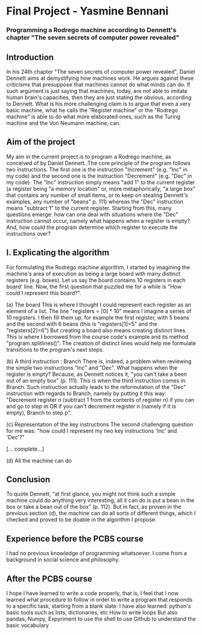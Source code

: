 # Final Project - Yasmine Bennani
### Programming a Rodrego machine according to Dennett's chapter "The seven secrets of computer power revealed"

## Introduction
In his 24th chapter "The seven secrets of computer power revealed", Daniel Dennett aims at demystifying how machines work. He argues against these criticisms that presuppose that machines cannot do what minds can do. If such argument is just saying that machines, today, are not able to imitate human brain's capacities, then they are just stating the obvious, according to Dennett. What is his more challenging claim is to argue that even a very basic machine, what he calls the "Register machine" or the "Rodrego machine" is able to do what more elaborated ones, such as the Turing machine and the Von Neumann machine, can.

## Aim of the project
My aim in the current project is to program a Rodrego machine, as conceived of by Daniel Dennett.
The core principle of the program follows two instructions.
The first one is the instruction "Increment" (e.g. "Inc" in my code) and the second one is the instruction "Decrement" (e.g. "Dec" in my code). The "Inc" instruction simply means "add 1" to the current register (a register being "a memory location" or, more metaphorically, "a large box" that contains any number of small items, or to keep on stealing Dennett's examples, any number of "beans" p. 111) whereas the "Dec" instruction means "subtract 1" to the current register. Starting from this, many questions emerge: how can one deal with situations where the "Dec" instruction cannot occur, namely what happens when a register is empty? And, how could the program determine which register to execute the instructions over?

## I. Explicating the algorithm
For formulating the Rodrego machine algorithm, I started by imagining the machine's area of execution as being a large board with many distinct registers (e.g. boxes). Let us say the board contains 10 registers in each board' line.
Now, the first question that puzzled me for a while is "How could I represent this board?".

(a) The board
This is where I thought I could represent each register as an element of a list.
The line "registers = [0] * 10" means I imagine a series of 10 registers. I then fill them up, for example the first register, with 5 beans and the second with 6 beans (this is "registers[1]=5" and the "registers[2]=6")
But creating a board also means creating distinct lines. This is where I borrowed from the course code's example and its method "program.splitlines()".
The creation of distinct lines would help me formulate transitions to the program's next steps.

(b) A third instruction : Branch
There is, indeed, a problem when reviewing the simple two instructions "Inc" and "Dec". What happens when the register is empty? Because, as Dennett notices it, "you can't take a been out of an empty box" (p. 111). This is when the third instruction comes in: Branch. Such instruction actually leads to the reformulation of the "Dec" instruction with regards to Branch, namely by putting it this way: "Decrement register n (subtract 1 from the contents of register n) if you can and go to step m OR if you can't decrement register n (namely if it is empty), Branch to step p".

(c) Representation of the key instructions
The second challenging question for me was: "how could I represent my two key instructions 'Inc' and 'Dec'?"

[... complete...]

(d) All the machine can do


## Conclusion
To quote Dennett, "at first glance, you might not think such a simple machine could do anything very interesting; all it can do is put a bean in the box or take a bean out of the box" (p. 112). But in fact, as proven in the previous section (d), the machine can do all sorts of different things, which I checked and proved to be doable in the algorithm I propose.  


## Experience before the PCBS course
I had no previous knowledge of programming whatsoever. I come from a background in social science and philosophy.

## After the PCBS course
I hope I have learned to write a code properly, that is, I feel that I now learned what procedure to follow in order to write a program that responds to a specific task, starting from a blank slate.
I have also learned:
python's basic tools such as lists, dictionaries, etc
How to write loops
But also pandas, Numpy, Expyriment
to use the shell
to use Github
to understand the basic vocabulary
